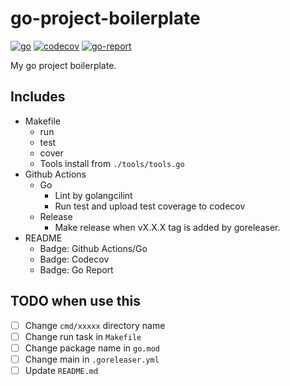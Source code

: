 # go-project-boilerplate

[![go](https://github.com/sters/go-project-boilerplate/workflows/Go/badge.svg)](https://github.com/sters/go-project-boilerplate/actions?query=workflow%3AGo)
[![codecov](https://codecov.io/gh/sters/go-project-boilerplate/branch/main/graph/badge.svg)](https://codecov.io/gh/sters/go-project-boilerplate)
[![go-report](https://goreportcard.com/badge/github.com/sters/go-project-boilerplate)](https://goreportcard.com/report/github.com/sters/go-project-boilerplate)

My go project boilerplate.

## Includes

- Makefile
  - run
  - test
  - cover
  - Tools install from `./tools/tools.go`
- Github Actions
  - Go
    - Lint by golangcilint
    - Run test and upload test coverage to codecov
  - Release
    - Make release when vX.X.X tag is added by goreleaser.
- README
  - Badge: Github Actions/Go
  - Badge: Codecov
  - Badge: Go Report

## TODO when use this

- [ ] Change `cmd/xxxxx` directory name
- [ ] Change run task in `Makefile`
- [ ] Change package name in `go.mod`
- [ ] Change main in `.goreleaser.yml`
- [ ] Update `README.md`
